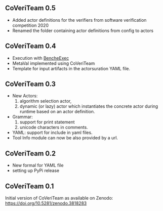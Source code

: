 <!--
This file is part of CoVeriTeam,
a tool for on-demand composition of cooperative verification systems:
https://gitlab.com/sosy-lab/software/coveriteam

SPDX-FileCopyrightText: 2020 Dirk Beyer <https://www.sosy-lab.org>

SPDX-License-Identifier: Apache-2.0
-->

## CoVeriTeam 0.5
* Added actor definitions for the verifiers from software verification competition 2020
* Renamed the folder containing actor definitions from config to actors

## CoVeriTeam 0.4
* Execution with [BencheExec](https://github.com/sosy-lab/benchexec)
* MetaVal implemented using CoVeriTeam
* Template for input artifacts in the actorsuration YAML file.

## CoVeriTeam 0.3
* New Actors:
  1. algorithm selection actor,
  2. dynamic (or lazy) actor which instantiates the concrete actor during runtime based on an actor definition.
* Grammar:
  1. support for print statement
  2. unicode characters in comments.
* YAML: support for include in yaml files.
* Tool Info module can now be also provided by a url.

## CoVeriTeam 0.2
* New formal for YAML file
* setting up PyPi release

## CoVeriTeam 0.1
Initial version of CoVeriTeam as available on Zenodo: https://doi.org/10.5281/zenodo.3818283
